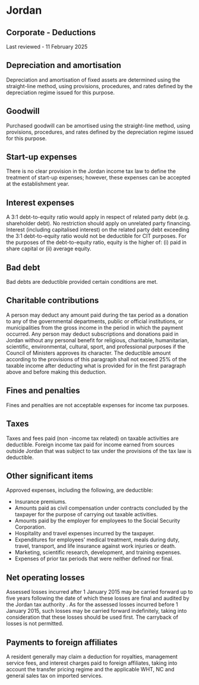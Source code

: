 # Jordan
## Corporate - Deductions
Last reviewed - 11 February 2025
## Depreciation and amortisation
Depreciation and amortisation of fixed assets are determined using the straight-line method, using provisions, procedures, and rates defined by the depreciation regime issued for this purpose.
## Goodwill
Purchased goodwill can be amortised using the straight-line method, using provisions, procedures, and rates defined by the depreciation regime issued for this purpose.
## Start-up expenses
There is no clear provision in the Jordan income tax law to define the treatment of start-up expenses; however, these expenses can be accepted at the establishment year.
## Interest expenses
A 3:1 debt-to-equity ratio would apply in respect of related party debt (e.g. shareholder debt). No restriction should apply on unrelated party financing.
Interest (including capitalised interest) on the related party debt exceeding the 3:1 debt-to-equity ratio would not be deductible for CIT purposes.
For the purposes of the debt-to-equity ratio, equity is the higher of: (i) paid in share capital or (ii) average equity.
## Bad debt
Bad debts are deductible provided certain conditions are met.
## Charitable contributions
A person may deduct any amount paid during the tax period as a donation to any of the governmental departments, public or official institutions, or municipalities from the gross income in the period in which the payment occurred.
Any person may deduct subscriptions and donations paid in Jordan without any personal benefit for religious, charitable, humanitarian, scientific, environmental, cultural, sport, and professional purposes if the Council of Ministers approves its character. The deductible amount according to the provisions of this paragraph shall not exceed 25% of the taxable income after deducting what is provided for in the first paragraph above and before making this deduction.
## Fines and penalties
Fines and penalties are not acceptable expenses for income tax purposes.
## Taxes
Taxes and fees paid (non -income tax related) on taxable activities are deductible.
Foreign income tax paid for income earned from sources outside Jordan that was subject to tax under the provisions of the tax law is deductible.
## Other significant items
Approved expenses, including the following, are deductible:
  * Insurance premiums.
  * Amounts paid as civil compensation under contracts concluded by the taxpayer for the purpose of carrying out taxable activities.
  * Amounts paid by the employer for employees to the Social Security Corporation.
  * Hospitality and travel expenses incurred by the taxpayer.
  * Expenditures for employees' medical treatment, meals during duty, travel, transport, and life insurance against work injuries or death.
  * Marketing, scientific research, development, and training expenses.
  * Expenses of prior tax periods that were neither defined nor final.


## Net operating losses
Assessed losses incurred after 1 January 2015 may be carried forward up to five years following the date of which these losses are final and audited by the Jordan tax authority . As for the assessed losses incurred before 1 January 2015, such losses may be carried forward indefinitely, taking into consideration that these losses should be used first. The carryback of losses is not permitted.
## Payments to foreign affiliates
A resident generally may claim a deduction for royalties, management service fees, and interest charges paid to foreign affiliates, taking into account the transfer pricing regime and the applicable WHT, NC and general sales tax on imported services.
